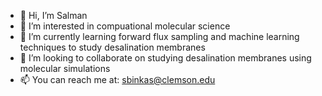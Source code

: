 - 👋 Hi, I’m Salman
- 👀 I’m interested in compuational molecular science
- 🌱 I’m currently learning forward flux sampling and machine learning techniques to study desalination membranes
- 💞️ I’m looking to collaborate on studying desalination membranes using molecular simulations
- 📫 You can reach me at: sbinkas@clemson.edu

<!---
sbkashif/sbkashif is a ✨ special ✨ repository because its `README.md` (this file) appears on your GitHub profile.
You can click the Preview link to take a look at your changes.
--->
